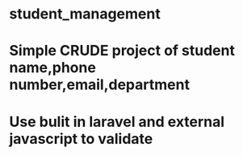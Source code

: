 # student_management
# Simple CRUDE project of student name,phone number,email,department 
# Use bulit in laravel and external javascript to validate 
